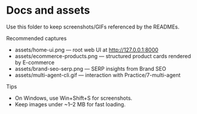 # Docs and assets

Use this folder to keep screenshots/GIFs referenced by the READMEs.

Recommended captures
- assets/home-ui.png — root web UI at http://127.0.0.1:8000
- assets/ecommerce-products.png — structured product cards rendered by E-commerce
- assets/brand-seo-serp.png — SERP insights from Brand SEO
- assets/multi-agent-cli.gif — interaction with Practice/7-multi-agent

Tips
- On Windows, use Win+Shift+S for screenshots.
- Keep images under ~1–2 MB for fast loading.
